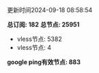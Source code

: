 更新时间2024-09-18 08:58:54

**总订阅: 182**
**总节点: 25951**
- vless节点: 5382
- vless节点: 4

**google ping有效节点: 883**
